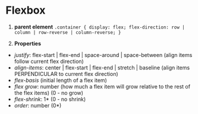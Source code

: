 # Flexbox

1. **parent element**
`.container {
  display: flex;
  flex-direction: row | column | row-reverse | column-reverse;
}`

2. **Properties**
- *justify*: flex-start | flex-end | space-around | space-between (align items follow current flex direction)
- *align-items*: center | flex-start | flex-end | stretch | baseline (align items PERPENDICULAR to current flex direction)
- *flex-basis* (initial length of a flex item)
- *flex grow*: number (how much a flex item will grow relative to the rest of the flex items) (0 - no grow)
- *flex-shrink*: 1* (0 - no shrink)
- *order*: number (0*)

